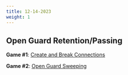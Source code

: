 ```yaml
---
title: 12-14-2023
weight: 1
---
```


## Open Guard Retention/Passing

**Game #1**: [Create and Break Connections]( /games/guard_games/supine_guard/open_guard/create_and_break_connections/ )

**Game #2**: [Open Guard Sweeping](/games/guard_games/supine_guard/open_guard/open_guard_sweeping/)